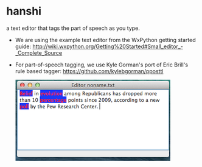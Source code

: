 hanshi
======

a text editor that tags the part of speech as you type.

* We are using the example text editor from the WxPython getting started guide:
  http://wiki.wxpython.org/Getting%20Started#Small_editor_-_Complete_Source

* For part-of-speech tagging, we use Kyle Gorman's port of Eric Brill's rule based tagger:
  https://github.com/kylebgorman/pposttl

  ![screen shot](hanshi.png "tagging nouns")
